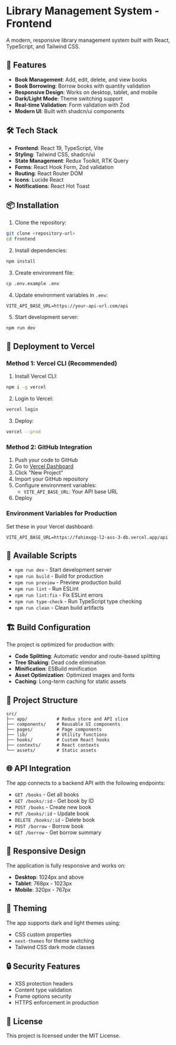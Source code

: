 # Library Management System - Frontend

A modern, responsive library management system built with React, TypeScript, and Tailwind CSS.

## 🚀 Features

- **Book Management**: Add, edit, delete, and view books
- **Book Borrowing**: Borrow books with quantity validation
- **Responsive Design**: Works on desktop, tablet, and mobile
- **Dark/Light Mode**: Theme switching support
- **Real-time Validation**: Form validation with Zod
- **Modern UI**: Built with shadcn/ui components

## 🛠️ Tech Stack

- **Frontend**: React 19, TypeScript, Vite
- **Styling**: Tailwind CSS, shadcn/ui
- **State Management**: Redux Toolkit, RTK Query
- **Forms**: React Hook Form, Zod validation
- **Routing**: React Router DOM
- **Icons**: Lucide React
- **Notifications**: React Hot Toast

## 📦 Installation

1. Clone the repository:
```bash
git clone <repository-url>
cd frontend
```

2. Install dependencies:
```bash
npm install
```

3. Create environment file:
```bash
cp .env.example .env
```

4. Update environment variables in `.env`:
```env
VITE_API_BASE_URL=https://your-api-url.com/api
```

5. Start development server:
```bash
npm run dev
```

## 🚀 Deployment to Vercel

### Method 1: Vercel CLI (Recommended)

1. Install Vercel CLI:
```bash
npm i -g vercel
```

2. Login to Vercel:
```bash
vercel login
```

3. Deploy:
```bash
vercel --prod
```

### Method 2: GitHub Integration

1. Push your code to GitHub
2. Go to [Vercel Dashboard](https://vercel.com/dashboard)
3. Click "New Project"
4. Import your GitHub repository
5. Configure environment variables:
   - `VITE_API_BASE_URL`: Your API base URL
6. Deploy

### Environment Variables for Production

Set these in your Vercel dashboard:

```
VITE_API_BASE_URL=https://fahimxgg-l2-ass-3-db.vercel.app/api
```

## 📝 Available Scripts

- `npm run dev` - Start development server
- `npm run build` - Build for production
- `npm run preview` - Preview production build
- `npm run lint` - Run ESLint
- `npm run lint:fix` - Fix ESLint errors
- `npm run type-check` - Run TypeScript type checking
- `npm run clean` - Clean build artifacts

## 🏗️ Build Configuration

The project is optimized for production with:

- **Code Splitting**: Automatic vendor and route-based splitting
- **Tree Shaking**: Dead code elimination
- **Minification**: ESBuild minification
- **Asset Optimization**: Optimized images and fonts
- **Caching**: Long-term caching for static assets

## 🔧 Project Structure

```
src/
├── app/           # Redux store and API slice
├── components/    # Reusable UI components
├── pages/         # Page components
├── lib/           # Utility functions
├── hooks/         # Custom React hooks
├── contexts/      # React contexts
└── assets/        # Static assets
```

## 🌐 API Integration

The app connects to a backend API with the following endpoints:

- `GET /books` - Get all books
- `GET /books/:id` - Get book by ID
- `POST /books` - Create new book
- `PUT /books/:id` - Update book
- `DELETE /books/:id` - Delete book
- `POST /borrow` - Borrow book
- `GET /borrow` - Get borrow summary

## 📱 Responsive Design

The application is fully responsive and works on:

- **Desktop**: 1024px and above
- **Tablet**: 768px - 1023px
- **Mobile**: 320px - 767px

## 🎨 Theming

The app supports dark and light themes using:

- CSS custom properties
- `next-themes` for theme switching
- Tailwind CSS dark mode classes

## 🔒 Security Features

- XSS protection headers
- Content type validation
- Frame options security
- HTTPS enforcement in production

## 📄 License

This project is licensed under the MIT License.
